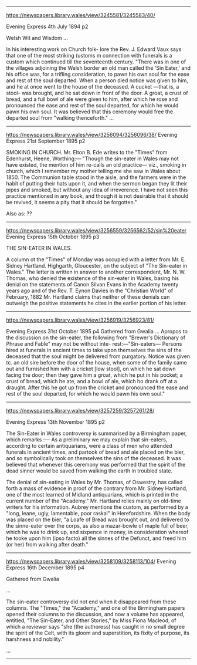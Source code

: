

---


https://newspapers.library.wales/view/3245581/3245583/40/

Evening Express 
4th July 1894
p2

Welsh Wit and Wisdom
...

In his interesting work on Church folk- lore the Rev. J. Edward Vaux says that one of the most striking (ustoms m connection with funerals is a custom which continued till the seventeenth century. "There was in one of the villages adjoining the Welsh border an old man called the 'Sin Eater,' and his office was, for a trifling consideration, to pawn his own soul for the ease and rest of the soul departed. When a person died notice was given to him, and he at once went to the house of the deceased. A cucket —that is, a stool- was brought, and he sat down in front of the door. A groat, a crust of bread, and a full bowl of ale were given to him, after which he rose and pronounced the ease and rest of the soul departed, for which he would pawn his own soul. It was believed that this ceremony would free the departed soul from "walking thenceforth." 
 ...

---

https://newspapers.library.wales/view/3256094/3256096/38/
Evening Express
21st September 1895
p2

SMOKING IN CHURCH. Mr. Elton B. Ede writes to the "Times" from Edenhurst, Heene, Worthing:— "Though the sin-eater in Wales may not have existed, the mention of him re-calls an old practice— viz., smoking in church, which I remember my mother telling me she saw in Wales about 1850. The Communion table stood in the aisle, and the farmers were in the habit of putting their hats upon it, and when the sermon began they lit their pipes and smoked, but without any idea of irreverence. I have not seen this practice mentioned in any book, and though it is not desirable that it should be revived, it seems a pity that it should be forgotten."

Also as:
??


---

https://newspapers.library.wales/view/3256559/3256562/52/sin%20eater
Evening Express
15th October 1895
p3

THE SIN-EATER IN WALES.

A column ot the "Times" of Monday was occupied with a letter from Mr. E. Sidney Hartland. Highgarth, Gloucester, on the subject of "The Sin-eater in Wales." The letter is written in answer to another correspondent, Mr. N. W. Thomas, who denied the existence of the sin-eater in Wales, basing his denial on the statements of Canon Silvan Evans in the Academy twenty years ago and of the Rev. T. Eynon Davies in the "Christian World" of February, 1882 Mr. Hartland claims that neither of these denials can outweigh the positive statements he cites in the earlier portion of his letter.



---

https://newspapers.library.wales/view/3256919/3256923/81/

Evening Express
31st October 1895
p4
Gathered from Gwalia
...
Apropos to the discussion on the sin-eater, the following from "Brewer's Dictionary of Phrase and Fable" may not be without inte- rest:—"Sin-eaters— Persons hired at funerals in ancient times to take upon themselves the sins of the deceased that the soul might be delivered from purgatory. Notice was given tc. an old sire before the door of the house, when some of the family came out and furnished him with a cricket [low stool], on which he sat down facing the door; then they gave him a groat, which he put in his pocket; a crust of bread, which he ate, and a bowl of ale, which ho drank off at a draught. After this he got up from the cricket and pronounced the ease and rest of the soul departed, for which he would pawn his own soul."


---

https://newspapers.library.wales/view/3257259/3257261/28/

Evening Express
13th November 1895
p2

The Sin-Eater in Wales controversy is summarised by a Birmingham paper, which remarks :— As a preliminary we may explain that sin-eaters, according to certain antiquarians, were a class of men who attended funerals in ancient times, and partook of bread and ale placed on the bier, and so symbolically took on themselves the sins of the deceased. It was believed that whenever this ceremony was performed that the spirit of the dead sinner would be saved from walking the earth in troubled state.

The denial of sin-eating in Wales by Mr. Thomas, of Oswestry, has called forth a mass of evidence in proof of the contrary from Mr. Sidney Hartland, one of the most learned of Midland antiquarians, which is printed in the current number of the "Academy." Mr. Hartland relies mainly on old-time writers for his information. Aubrey mentions the custom, as performed by a "long, leane, ugly, lamentable, poor raskal" in Herefordshire. When the body was placed on the bier, "a Loafe of Bread was brought out, and delivered to the sinne-eater over the corps, as also a mazar-bowle of maple full of beer, which he was to drink up, and sixpence in money, in consideration whereof he tooke upon him (ipso facto) all the sinnes of the Defunct, and freed him (or her) from walking after death."



---

https://newspapers.library.wales/view/3258109/3258113/104/
Evening Express
16th December 1895
p4

Gathered from Gwalia

...

The sin-eater controversy did not end when it disappeared from these columns. The "Times," the "Academy," and one of the Birmingham papers opened their columns to the discussion, and now a volume has appeared, entitled, "The Sin-Eater, and Other Stories," by Miss Fiona Macleod, of which a reviewer says "she (the authoress) has caught in no small degree the spirit of the Celt, with its gloom and superstition, its fixity of purpose, its harshness and nobility."

...

---

